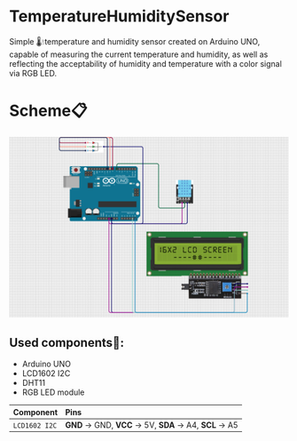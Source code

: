 # TemperatureHumiditySensor
Simple 🌡️💧temperature and humidity sensor created on Arduino UNO, capable of measuring the current temperature and humidity, as well as reflecting the acceptability of humidity and temperature with a color signal via RGB LED.

# Scheme📋
![](github/arduinoTempHumSensor.png)

## Used components🔌:

- Arduino UNO
- LCD1602 I2C
- DHT11
- RGB LED module

| Component    | Pins                              |
| :----------- | :-------------------------------- |
| `LCD1602 I2C`| **GND** -> GND, **VCC** -> 5V, **SDA** -> A4, **SCL** -> A5 |
